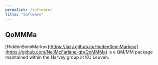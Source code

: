 ```yaml
---
permalink: /software/
title: "Software"
---
```



## QoMMMa

[HiddenSemiMarkov](https://lasy.github.io/HiddenSemiMarkov/](https://github.com/NeilMcFarlane-gh/QoMMMa) is a QM/MM package maintained within the Harvey group at KU Leuven. 
